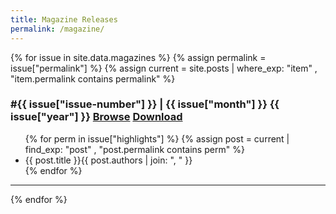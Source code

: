 ```yaml
---
title: Magazine Releases
permalink: /magazine/
---
```


{% for issue in site.data.magazines %}
{% assign permalink = issue["permalink"] %}
{% assign current = site.posts | where_exp: "item" , "item.permalink contains permalink" %}
<div class="magazine-summary" markdown=1>
<h3 class="mag-header"> #{{ issue["issue-number"] }} | {{ issue["month"] }} {{ issue["year"] }} <span><a class="reveal" href="{{issue["permalink"]}}"> Browse</a> <a class="reveal" target="_blank" href="/assets/magazines/issue{{issue['issue-number']}}.pdf"> Download</a></span></h3>
<ul>
{% for perm in issue["highlights"] %}
{% assign post = current | find_exp: "post" , "post.permalink contains perm" %}
<li><span class="magazine-summary-title">{{ post.title }}</span><span class="archive-author">{{ post.authors | join: ", " }}</span></li>
{% endfor %}

</ul>
</div>
<hr>
{% endfor %}
